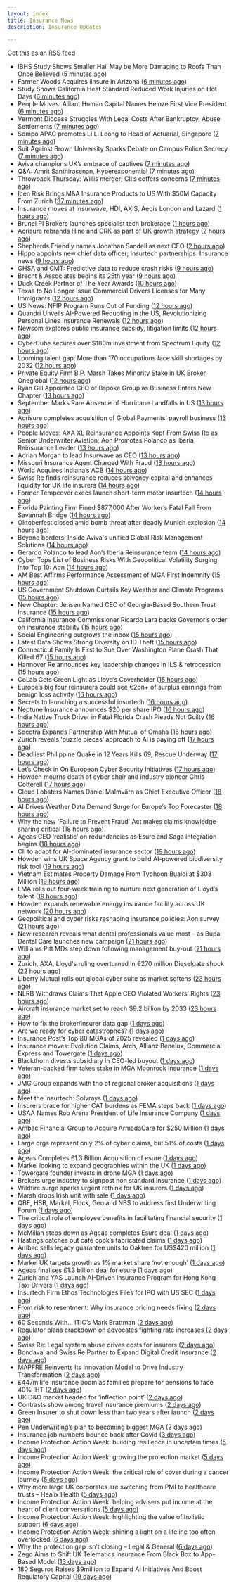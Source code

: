 ```yaml
---
layout: index
title: Insurance News
description: Insurance Updates

---
```


[Get this as an RSS feed](/insurance.rss)

<!-- news_marker starts -->
- IBHS Study Shows Smaller Hail May be More Damaging to Roofs Than Once Believed ([5 minutes ago](https://www.insurancejournal.com/news/southeast/2025/10/02/842108.htm))
- Farmer Woods Acquires iinsure in Arizona ([6 minutes ago](https://www.insurancejournal.com/news/west/2025/10/02/841169.htm))
- Study Shows California Heat Standard Reduced Work Injuries on Hot Days ([6 minutes ago](https://www.insurancejournal.com/news/west/2025/10/02/841143.htm))
- People Moves: Alliant Human Capital Names Heinze First Vice President ([6 minutes ago](https://www.insurancejournal.com/news/west/2025/10/02/840601.htm))
- Vermont Diocese Struggles With Legal Costs After Bankruptcy, Abuse Settlements ([7 minutes ago](https://www.insurancejournal.com/news/east/2025/10/02/842124.htm))
- Sompo APAC promotes Li Li Leong to Head of Actuarial, Singapore ([7 minutes ago](https://www.reinsurancene.ws/sompo-apac-promotes-li-li-leong-to-head-of-actuarial-singapore/))
- Suit Against Brown University Sparks Debate on Campus Police Secrecy ([7 minutes ago](https://www.insurancejournal.com/news/east/2025/10/02/842137.htm))
- Aviva champions UK’s embrace of captives ([7 minutes ago](https://www.postonline.co.uk/commercial/7959147/aviva-champions-uk%E2%80%99s-embrace-of-captives))
- Q&A: Amrit Santhirasenan, Hyperexponential ([7 minutes ago](https://www.postonline.co.uk/technology/7958143/qa-amrit-santhirasenan-hyperexponential))
- Throwback Thursday: Willis merger; CII’s coffers concerns ([7 minutes ago](https://www.postonline.co.uk/people/7956770/throwback-thursday-willis-merger-cii%E2%80%99s-coffers-concerns))
- Icen Risk Brings M&A Insurance Products to US With $50M Capacity From Zurich ([37 minutes ago](https://www.insurancejournal.com/news/national/2025/10/02/841258.htm))
- Insurance moves at Insurwave, HDI, AXIS, Aegis London and Lazard ([1 hours ago](https://www.insurancebusinessmag.com/uk/news/breaking-news/insurance-moves-at-insurwave-hdi-axis-aegis-london-and-lazard-551676.aspx))
- Brunel PI Brokers launches specialist tech brokerage ([1 hours ago](https://www.insurancebusinessmag.com/uk/news/breaking-news/brunel-pi-brokers-launches-specialist-tech-brokerage-551673.aspx))
- Acrisure rebrands Hine and CRK as part of UK growth strategy ([2 hours ago](https://www.insurancebusinessmag.com/uk/news/breaking-news/acrisure-rebrands-hine-and-crk-as-part-of-uk-growth-strategy-551666.aspx))
- Shepherds Friendly names Jonathan Sandell as next CEO ([2 hours ago](https://www.insurancebusinessmag.com/uk/news/breaking-news/shepherds-friendly-names-jonathan-sandell-as-next-ceo-551665.aspx))
- Hippo appoints new chief data officer; insurtech partnerships: Insurance news ([9 hours ago](https://www.dig-in.com/news/hippo-appoints-new-chief-data-officer-insurance-news))
- GHSA and CMT: Predictive data to reduce crash risks ([9 hours ago](https://www.dig-in.com/news/ghsa-and-cmt-predictive-data-to-reduce-crash-risks))
- Brecht & Associates begins its 25th year ([9 hours ago](https://www.insurancejournal.com/services/newswire/2025/10/01/841021.htm))
- Duck Creek Partner of The Year Awards ([10 hours ago](https://insurance-edge.net/2025/10/01/duck-creek-partner-of-the-year-awards/))
- Texas to No Longer Issue Commercial Drivers Licenses for Many Immigrants ([12 hours ago](https://www.insurancejournal.com/news/southcentral/2025/10/01/841306.htm))
- US News: NFIP Program Runs Out of Funding ([12 hours ago](https://insurance-edge.net/2025/10/01/us-news-nfip-program-runs-out-of-funding/))
- Quandri Unveils AI-Powered Requoting in the US, Revolutionizing Personal Lines Insurance Renewals ([12 hours ago](https://www.insurtechinsights.com/quandri-unveils-ai-powered-requoting-in-the-us-revolutionizing-personal-lines-insurance-renewals/))
- Newsom explores public insurance subsidy, litigation limits ([12 hours ago](https://www.dig-in.com/news/newsom-explores-public-insurance-subsidy-litigation-limits))
- CyberCube secures over $180m investment from Spectrum Equity ([12 hours ago](https://www.reinsurancene.ws/cybercube-secures-over-180m-investment-from-spectrum-equity/))
- Looming talent gap: More than 170 occupations face skill shortages by 2032 ([12 hours ago](https://www.insurancebusinessmag.com/uk/business-strategy/looming-talent-gap-more-than-170-occupations-face-skill-shortages-by-2032-551635.aspx))
- Private Equity Firm B.P. Marsh Takes Minority Stake in UK Broker Oneglobal ([12 hours ago](https://www.insurancejournal.com/news/international/2025/10/01/841290.htm))
- Ryan Gill Appointed CEO of Bspoke Group as Business Enters New Chapter ([13 hours ago](https://www.insurtechinsights.com/ryan-gill-appointed-ceo-of-bspoke-group-as-business-enters-new-chapter/))
- September Marks Rare Absence of Hurricane Landfalls in US ([13 hours ago](https://www.insurancejournal.com/news/southcentral/2025/10/01/841280.htm))
- Acrisure completes acquisition of Global Payments’ payroll business ([13 hours ago](https://www.reinsurancene.ws/acrisure-completes-acquisition-of-global-payments-payroll-business/))
- People Moves: AXA XL Reinsurance Appoints Kopf From Swiss Re as Senior Underwriter Aviation; Aon Promotes Polanco as Iberia Reinsurance Leader ([13 hours ago](https://www.insurancejournal.com/news/international/2025/10/01/841283.htm))
- Adrian Morgan to lead Insurwave as CEO ([13 hours ago](https://www.reinsurancene.ws/adrian-morgan-to-lead-insurwave-as-ceo/))
- Missouri Insurance Agent Charged With Fraud ([13 hours ago](https://www.insurancejournal.com/news/midwest/2025/10/01/841274.htm))
- World Acquires Indiana’s ACB ([14 hours ago](https://www.insurancejournal.com/blogs/cincinnati-insurance-company/2025/10/01/841271.htm))
- Swiss Re finds reinsurance reduces solvency capital and enhances liquidity for UK life insurers ([14 hours ago](https://www.reinsurancene.ws/swiss-re-finds-reinsurance-reduces-solvency-capital-and-enhances-liquidity-for-uk-life-insurers/))
- Former Tempcover execs launch short-term motor insurtech ([14 hours ago](https://www.postonline.co.uk/personal/7959152/former-tempcover-execs-launch-short-term-motor-insurtech))
- Florida Painting Firm Fined $877,000 After Worker’s Fatal Fall From Savannah Bridge ([14 hours ago](https://www.insurancejournal.com/news/southeast/2025/10/01/841254.htm))
- Oktoberfest closed amid bomb threat after deadly Munich explosion ([14 hours ago](https://www.insurancebusinessmag.com/uk/news/breaking-news/oktoberfest-closed-amid-bomb-threat-after-deadly-munich-explosion-551618.aspx))
- Beyond borders: Inside Aviva's unified Global Risk Management Solutions ([14 hours ago](https://www.insurancebusinessmag.com/uk/news/breaking-news/beyond-borders-inside-avivas-unified-global-risk-management-solutions-550526.aspx))
- Gerardo Polanco to lead Aon’s Iberia Reinsurance team ([14 hours ago](https://www.reinsurancene.ws/gerardo-polanco-to-lead-aons-iberia-reinsurance-team/))
- Cyber Tops List of Business Risks With Geopolitical Volatility Surging Into Top 10: Aon ([14 hours ago](https://www.insurancejournal.com/news/international/2025/10/01/841218.htm))
- AM Best Affirms Performance Assessment of MGA First Indemnity ([15 hours ago](https://www.insurancejournal.com/news/east/2025/10/01/841234.htm))
- US Government Shutdown Curtails Key Weather and Climate Programs ([15 hours ago](https://www.insurancejournal.com/news/national/2025/10/01/841242.htm))
- New Chapter: Jensen Named CEO of Georgia-Based Southern Trust Insurance ([15 hours ago](https://www.insurancejournal.com/news/southeast/2025/10/01/841236.htm))
- California insurance Commissioner Ricardo Lara backs Governor’s order on insurance stability ([15 hours ago](https://www.reinsurancene.ws/california-insurance-commissioner-ricardo-lara-backs-governors-order-on-insurance-stability/))
- Social Engineering outgrows the inbox ([15 hours ago](https://www.insurancebusinessmag.com/uk/news/breaking-news/social-engineering-outgrows-the-inbox-551287.aspx))
- Latest Data Shows Strong Diversity on ID Theft ([15 hours ago](https://insurance-edge.net/2025/10/01/latest-data-shows-strong-diversity-on-id-theft/))
- Connecticut Family Is First to Sue Over Washington Plane Crash That Killed 67 ([15 hours ago](https://www.insurancejournal.com/news/east/2025/10/01/841227.htm))
- Hannover Re announces key leadership changes in ILS & retrocession ([15 hours ago](https://www.reinsurancene.ws/hannover-re-announces-key-leadership-changes-in-ils-retrocession/))
- CoLab Gets Green Light as Lloyd’s Coverholder ([15 hours ago](https://insurance-edge.net/2025/10/01/colab-gets-green-light-as-lloyds-coverholder/))
- Europe’s big four reinsurers could see €2bn+ of surplus earnings from benign loss activity ([16 hours ago](https://www.reinsurancene.ws/europes-big-four-reinsurers-could-see-e2bn-of-surplus-earnings-from-benign-loss-activity/))
- Secrets to launching a successful insurtech ([16 hours ago](https://www.dig-in.com/podcast/secrets-to-launching-a-successful-insurtech))
- Neptune Insurance announces $20 per share IPO ([16 hours ago](https://www.reinsurancene.ws/neptune-insurance-announces-20-per-share-ipo/))
- India Native Truck Driver in Fatal Florida Crash Pleads Not Guilty ([16 hours ago](https://www.insurancejournal.com/news/southeast/2025/10/01/841220.htm))
- Socotra Expands Partnership With Mutual of Omaha ([16 hours ago](https://insurance-edge.net/2025/10/01/socotra-expands-partnership-with-mutual-of-omaha/))
- Zurich reveals ‘puzzle pieces’ approach to AI is paying off ([17 hours ago](https://www.postonline.co.uk/technology/7959150/zurich-reveals-%E2%80%98puzzle-pieces%E2%80%99-approach-to-ai-is-paying-off))
- Deadliest Philippine Quake in 12 Years Kills 69, Rescue Underway ([17 hours ago](https://www.insurancejournal.com/news/international/2025/10/01/841214.htm))
- Let’s Check in On European Cyber Security Initiatives ([17 hours ago](https://insurance-edge.net/2025/10/01/lets-check-in-on-european-cyber-security-initiatives/))
- Howden mourns death of cyber chair and industry pioneer Chris Cotterell ([17 hours ago](https://www.insurancebusinessmag.com/uk/news/breaking-news/howden-mourns-death-of-cyber-chair-and-industry-pioneer-chris-cotterell-551584.aspx))
- Cloud Lobsters Names Daniel Malmvärn as Chief Executive Officer ([18 hours ago](https://www.insurtechinsights.com/cloud-lobsters-names-daniel-malmvarn-as-chief-executive-officer/))
- AI Drives Weather Data Demand Surge for Europe’s Top Forecaster ([18 hours ago](https://www.insurancejournal.com/news/international/2025/10/01/841207.htm))
- Why the new 'Failure to Prevent Fraud' Act makes claims knowledge-sharing critical ([18 hours ago](https://www.insurancebusinessmag.com/uk/news/columns/why-the-new-failure-to-prevent-fraud-act-makes-claims-knowledgesharing-critical-551576.aspx))
- Ageas CEO ‘realistic’ on redundancies as Esure and Saga integration begins ([18 hours ago](https://www.postonline.co.uk/personal/7959149/ageas-ceo-%E2%80%98realistic%E2%80%99-on-redundancies-as-esure-and-saga-integration-begins))
- CII to adapt for AI-dominated insurance sector ([19 hours ago](https://www.postonline.co.uk/news/7959148/cii-to-adapt-for-ai-dominated-insurance-sector))
- Howden wins UK Space Agency grant to build AI-powered biodiversity risk tool ([19 hours ago](https://www.insurancebusinessmag.com/uk/news/technology/howden-wins-uk-space-agency-grant-to-build-aipowered-biodiversity-risk-tool-551566.aspx))
- Vietnam Estimates Property Damage From Typhoon Bualoi at $303 Million ([19 hours ago](https://www.insurancejournal.com/news/international/2025/10/01/841200.htm))
- LMA rolls out four-week training to nurture next generation of Lloyd’s talent ([19 hours ago](https://www.insurancebusinessmag.com/uk/news/breaking-news/lma-rolls-out-fourweek-training-to-nurture-next-generation-of-lloyds-talent-551565.aspx))
- Howden expands renewable energy insurance facility across UK network ([20 hours ago](https://www.insurancebusinessmag.com/uk/news/breaking-news/howden-expands-renewable-energy-insurance-facility-across-uk-network-551555.aspx))
- Geopolitical and cyber risks reshaping insurance policies: Aon survey ([21 hours ago](https://www.insurancebusinessmag.com/uk/news/breaking-news/geopolitical-and-cyber-risks-reshaping-insurance-policies-aon-survey-551545.aspx))
- New research reveals what dental professionals value most – as Bupa Dental Care launches new campaign ([21 hours ago](https://ifamagazine.com/new-research-reveals-what-dental-professionals-value-most-as-bupa-dental-care-launches-new-campaign/))
- Williams Pitt MDs step down following management buy-out ([21 hours ago](https://www.postonline.co.uk/people/7959125/williams-pitt-mds-step-down-following-management-buy-out))
- Zurich, AXA, Lloyd's ruling overturned in €270 million Dieselgate shock ([22 hours ago](https://www.insurancebusinessmag.com/uk/news/auto-motor/zurich-axa-lloyds-ruling-overturned-in-270-million-dieselgate-shock-551525.aspx))
- Liberty Mutual rolls out global cyber suite as market softens ([23 hours ago](https://www.insurancebusinessmag.com/uk/news/cyber/liberty-mutual-rolls-out-global-cyber-suite-as-market-softens-551514.aspx))
- NLRB Withdraws Claims That Apple CEO Violated Workers’ Rights ([23 hours ago](https://www.insurancejournal.com/news/national/2025/10/01/841160.htm))
- Aircraft insurance market set to reach $9.2 billion by 2033 ([23 hours ago](https://www.insurancebusinessmag.com/uk/news/breaking-news/aircraft-insurance-market-set-to-reach-9-2-billion-by-2033-551506.aspx))
- How to fix the broker/insurer data gap ([1 days ago](https://www.postonline.co.uk/technology/7958263/how-to-fix-the-brokerinsurer-data-gap))
- Are we ready for cyber catastrophes? ([1 days ago](https://www.postonline.co.uk/commercial/7959014/are-we-ready-for-cyber-catastrophes))
- Insurance Post’s Top 80 MGAs of 2025 revealed ([1 days ago](https://www.postonline.co.uk/news/7958877/insurance-post%E2%80%99s-top-80-mgas-of-2025-revealed))
- Insurance moves: Evolution Claims, Arch, Allianz Benelux, Commercial Express and Towergate ([1 days ago](https://www.insurancebusinessmag.com/uk/news/breaking-news/insurance-moves-evolution-claims-arch-allianz-benelux-commercial-express-and-towergate-551499.aspx))
- Blackthorn divests subsidiary in CEO-led buyout ([1 days ago](https://www.insurancebusinessmag.com/uk/news/mergers-acquisitions/blackthorn-divests-subsidiary-in-ceoled-buyout-551497.aspx))
- Veteran-backed firm takes stake in MGA Moonrock Insurance ([1 days ago](https://www.insurancebusinessmag.com/uk/news/breaking-news/veteranbacked-firm-takes-stake-in-mga-moonrock-insurance-551496.aspx))
- JMG Group expands with trio of regional broker acquisitions ([1 days ago](https://www.insurancebusinessmag.com/uk/news/mergers-acquisitions/jmg-group-expands-with-trio-of-regional-broker-acquisitions-551495.aspx))
- Meet the Insurtech: Solvrays ([1 days ago](https://www.dig-in.com/news/meet-the-insurtech-solvrays))
- Insurers brace for higher CAT burdens as FEMA steps back ([1 days ago](https://www.dig-in.com/opinion/insurers-brace-for-higher-cat-burdens-as-fema-steps-back))
- USAA Names Rob Arena President of Life Insurance Company ([1 days ago](https://www.insurtechinsights.com/usaa-names-rob-arena-president-of-life-insurance-company/))
- Ambac Financial Group to Acquire ArmadaCare for $250 Million ([1 days ago](https://www.insurtechinsights.com/ambac-financial-group-to-acquire-armadacare-for-250-million/))
- Large orgs represent only 2% of cyber claims, but 51% of costs ([1 days ago](https://www.dig-in.com/news/large-orgs-are-only-2-of-cyber-claims-but-51-of-costs))
- Ageas Completes £1.3 Billion Acquisition of esure ([1 days ago](https://www.insurtechinsights.com/ageas-completes-1-3-billion-acquisition-of-esure/))
- Markel looking to expand geographies within the UK ([1 days ago](https://www.postonline.co.uk/commercial/7959096/markel-looking-to-expand-geographies-within-the-uk))
- Towergate founder invests in drone MGA ([1 days ago](https://www.postonline.co.uk/commercial/7959135/towergate-founder-invests-in-drone-mga))
- Brokers urge industry to signpost non standard insurance ([1 days ago](https://www.postonline.co.uk/broker/7959133/brokers-urge-industry-to-signpost-non-standard-insurance))
- Wildfire surge sparks urgent rethink for UK insurers ([1 days ago](https://www.insurancebusinessmag.com/uk/news/catastrophe/wildfire-surge-sparks-urgent-rethink-for-uk-insurers-551412.aspx))
- Marsh drops Irish unit with sale ([1 days ago](https://www.insurancebusinessmag.com/uk/news/breaking-news/marsh-drops-irish-unit-with-sale-551411.aspx))
- QBE, HSB, Markel, Flock, Geo and NBS to address first Underwriting Forum ([1 days ago](https://www.postonline.co.uk/commercial/7959128/qbe-hsb-markel-flock-geo-and-nbs-to-address-first-underwriting-forum))
- The critical role of employee benefits in facilitating financial security ([1 days ago](https://www.dig-in.com/opinion/the-critical-role-of-employee-benefits-in-facilitating-financial-security))
- McMillan steps down as Ageas completes Esure deal ([1 days ago](https://www.postonline.co.uk/news/7959131/mcmillan-steps-down-as-ageas-completes-esure-deal))
- Hastings catches out café cook’s fabricated claims ([1 days ago](https://www.postonline.co.uk/news/7959130/hastings-catches-out-caf%C3%A9-cook%E2%80%99s-fabricated-claims))
- Ambac sells legacy guarantee units to Oaktree for US$420 million ([1 days ago](https://www.insurancebusinessmag.com/uk/news/mergers-acquisitions/ambac-sells-legacy-guarantee-units-to-oaktree-for-us420-million-551393.aspx))
- Markel UK targets growth as 1% market share ‘not enough’ ([1 days ago](https://www.postonline.co.uk/news/7959094/markel-uk-targets-growth-as-1-market-share-%E2%80%98not-enough%E2%80%99))
- Ageas finalises £1.3 billion deal for esure ([1 days ago](https://www.insurancebusinessmag.com/uk/news/mergers-acquisitions/ageas-finalises-1-3-billion-deal-for-esure-551389.aspx))
- Zurich and YAS Launch AI-Driven Insurance Program for Hong Kong Taxi Drivers ([1 days ago](https://www.insurtechinsights.com/zurich-and-yas-launch-ai-driven-insurance-program-for-hong-kong-taxi-drivers/))
- Insurtech Firm Ethos Technologies Files for IPO with US SEC ([1 days ago](https://www.insurtechinsights.com/insurtech-firm-ethos-technologies-files-for-ipo-with-us-sec/))
- From risk to resentment: Why insurance pricing needs fixing ([2 days ago](https://www.postonline.co.uk/personal/7958970/from-risk-to-resentment-why-insurance-pricing-needs-fixing))
- 60 Seconds With... ITIC’s Mark Brattman ([2 days ago](https://www.postonline.co.uk/claims/7958130/60-seconds-with-itic%E2%80%99s-mark-brattman))
- Regulator plans crackdown on advocates fighting rate increases ([2 days ago](https://www.dig-in.com/news/regulator-plans-crackdown-on-advocates-fighting-rate-increases))
- Swiss Re: Legal system abuse drives costs for insurers ([2 days ago](https://www.dig-in.com/news/swiss-re-legal-system-abuse-drives-costs-for-insurers))
- Bondaval and Swiss Re Partner to Expand Digital Credit Insurance ([2 days ago](https://www.insurtechinsights.com/bondaval-and-swiss-re-partner-to-expand-digital-credit-insurance/))
- MAPFRE Reinvents Its Innovation Model to Drive Industry Transformation ([2 days ago](https://www.insurtechinsights.com/mapfre-reinvents-its-innovation-model-to-drive-industry-transformation/))
- £447m life insurance boom as families prepare for pensions to face 40% IHT ([2 days ago](https://ifamagazine.com/447m-life-insurance-boom-as-families-prepare-for-pensions-to-face-40-iht/))
- UK D&O market headed for ‘inflection point’ ([2 days ago](https://www.postonline.co.uk/commercial/7959121/uk-do-market-headed-for-%E2%80%98inflection-point%E2%80%99))
- Contrasts show among travel insurance premiums ([2 days ago](https://www.postonline.co.uk/news/7959119/contrasts-show-among-travel-insurance-premiums))
- Green Insurer to shut down less than two years after launch ([2 days ago](https://www.postonline.co.uk/broker/7959112/green-insurer-to-shut-down-less-than-two-years-after-launch))
- Pen Underwriting’s plan to becoming biggest MGA ([2 days ago](https://www.postonline.co.uk/commercial/7959029/pen-underwriting%E2%80%99s-plan-to-becoming-biggest-mga))
- Insurance job numbers bounce back after Covid ([3 days ago](https://www.postonline.co.uk/people/7958064/insurance-job-numbers-bounce-back-after-covid))
- Income Protection Action Week: building resilience in uncertain times ([5 days ago](https://ifamagazine.com/income-protection-action-week-building-resilience-in-uncertain-times/))
- Income Protection Action Week: growing the protection market ([5 days ago](https://ifamagazine.com/income-protection-action-week-growing-the-protection-market/))
- Income Protection Action Week: the critical role of cover during a cancer journey ([5 days ago](https://ifamagazine.com/income-protection-action-week-the-critical-role-of-cover-during-a-cancer-journey/))
- Why more large UK corporates are switching from PMI to healthcare trusts – Healix Health ([5 days ago](https://ifamagazine.com/why-more-large-uk-corporates-are-switching-from-pmi-to-healthcare-trusts-healix-health/))
- Income Protection Action Week: helping advisers put income at the heart of client conversations ([5 days ago](https://ifamagazine.com/income-protection-action-week-helping-advisers-put-income-at-the-heart-of-client-conversations/))
- Income Protection Action Week: highlighting the value of holistic support ([6 days ago](https://ifamagazine.com/income-protection-action-week-highlighting-the-value-of-holistic-support-as-day-four-draws-to-a-close/))
- Income Protection Action Week: shining a light on a lifeline too often overlooked ([6 days ago](https://ifamagazine.com/income-protection-action-week-shining-a-light-on-a-lifeline-too-often-overlooked/))
- Why the protection gap isn’t closing – Legal & General ([6 days ago](https://ifamagazine.com/why-the-protection-gap-isnt-closing-legal-general/))
- Zego Aims to Shift UK Telematics Insurance From Black Box to App-Based Model ([13 days ago](https://thefintechtimes.com/zego-aims-to-shift-uk-telematics-insurance-from-black-box-to-app-based-model/))
- 180 Seguros Raises $9million to Expand AI Initiatives And Boost Regulatory Capital ([19 days ago](https://thefintechtimes.com/180-seguros-raises-9m-to-expand-ai-initiatives-and-boost-regulatory-capital/))

<!-- news_marker ends -->